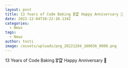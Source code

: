 ```yaml
---
layout: post
title: 13 Years of Code Baking 🎖️🏆 Happy Anniversary 🥳
date: 2022-12-04T10:22:10.134Z
categories:
  - News
tags:
  - News
author: tosti
image: /assets/uploads/png_20221204_160036_0000.png
---
```

13 Years of Code Baking 🎖️🏆 Happy Anniversary 🥳